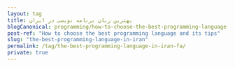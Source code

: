 ```yaml
---
layout: tag
title: بهترین زبان برنامه نویسی در ایران
blogCanonical: programming/how-to-choose-the-best-programming-language-and-its-tips-fa/
post-ref: "How to choose the best programming language and its tips"
slug: "the-best-programming-language-in-iran"
permalink: /tag/the-best-programming-language-in-iran-fa/
private: true
---
```

